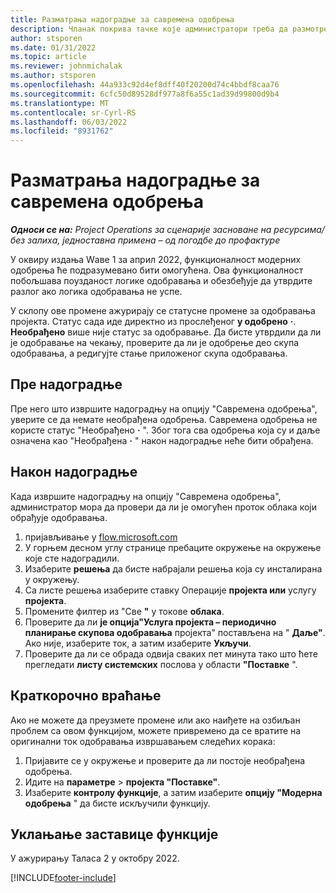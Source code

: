 ```yaml
---
title: Разматрања надоградње за савремена одобрења
description: Чланак покрива тачке које администратори треба да размотре када омогућавају функционалност модерних одобрења.
author: stsporen
ms.date: 01/31/2022
ms.topic: article
ms.reviewer: johnmichalak
ms.author: stsporen
ms.openlocfilehash: 44a933c92d4ef8dff40f20200d74c4bbdf8caa76
ms.sourcegitcommit: 6cfc50d89528df977a8f6a55c1ad39d99800d9b4
ms.translationtype: MT
ms.contentlocale: sr-Cyrl-RS
ms.lasthandoff: 06/03/2022
ms.locfileid: "8931762"
---
```

# <a name="upgrade-considerations-for-modern-approvals"></a>Разматрања надоградње за савремена одобрења 

_**Односи се на:** Project Operations за сценарије засноване на ресурсима/без залиха, једноставна примена – од погодбе до профактуре_

У оквиру издања Wаве 1 за април 2022, функционалност модерних одобрења ће подразумевано бити омогућена. Ова функционалност побољшава поузданост логике одобравања и обезбеђује да утврдите разлог ако логика одобравања не успе.

У склопу ове промене ажурирају се статусне промене за одобравања пројекта. Статус сада иде директно из прослеђеног **у одобрено** **·**. **Необрађено** више није статус за одобравање. Да бисте утврдили да ли је одобравање на чекању, проверите да ли је одобрење део скупа одобравања, а редигујте стање приложеног скупа одобравања.

## <a name="before-you-upgrade"></a>Пре надоградње

Пре него што извршите надоградњу на опцију "Савремена одобрења", уверите се да немате необрађена одобрења. Савремена одобрења не користе статус "Необрађено **·** ". Због тога сва одобрења која су и даље означена као "Необрађена **·** " након надоградње неће бити обрађена.

## <a name="after-you-upgrade"></a>Након надоградње

Када извршите надоградњу на опцију "Савремена одобрења", администратор мора да провери да ли је омогућен проток облака који обрађује одобравања.

1. пријављивање у [flow.microsoft.com](https://flow.microsoft.com)
2. У горњем десном углу странице пребаците окружење на окружење које сте надоградили.
3. Изаберите **решења** да бисте набрајали решења која су инсталирана у окружењу.
4. Са листе решења изаберите ставку Операције **пројекта или** услугу **пројекта**.
5. Промените филтер из "Све **"** у токове **облака**.
6. Проверите да ли **је опција"Услуга пројекта – периодично планирање скупова одобравања** пројекта" постављена на " **Даље"**. Ако није, изаберите ток, а затим изаберите **Укључи**.
7. Проверите да ли се обрада одвија сваких пет минута тако што ћете прегледати **листу системских** послова у области **"Поставке** ".

## <a name="short-term-rollback"></a>Краткорочно враћање

Ако не можете да преузмете промене или ако наиђете на озбиљан проблем са овом функцијом, можете привремено да се вратите на оригинални ток одобравања извршавањем следећих корака:
1. Пријавите се у окружење и проверите да ли постоје необрађена одобрења.
2. Идите на **параметре** > **пројекта "Поставке"**.
3. Изаберите **контролу функције**, а затим изаберите **опцију "Модерна одобрења** " да бисте искључили функцију.

## <a name="removing-the-feature-flag"></a>Уклањање заставице функције

У ажурирању Таласа 2 у октобру 2022.

[!INCLUDE[footer-include](../includes/footer-banner.md)]

